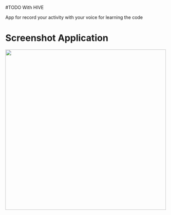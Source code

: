 #TODO With HIVE

App for record your activity with your voice
for learning the code

# Screenshot Application 

<img src="https://i.stack.imgur.com/sC9Hq.png" height="500">
 





